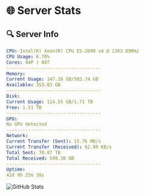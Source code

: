 # 🌐 Server Stats
## 🔍 Server Info
```yaml
CPU: Intel(R) Xeon(R) CPU E5-2699 v4 @ 1303.09MHz
CPU Usage: 6.70%
Cores: 44P | 88T
-----------------------------------
Memory:
Current Usage: 147.26 GB/503.74 GB
Available: 353.03 GB
-----------------------------------
Disk:
Current Usage: 114.55 GB/1.71 TB
Free: 1.51 TB
-----------------------------------
GPU:
No GPU detected
-----------------------------------
Network:
Current Transfer (Sent): 15.76 MB/s
Current Transfer (Received): 62.90 KB/s
Total Sent: 70.87 TB
Total Received: 598.30 GB
-----------------------------------
Uptime:
42d 9h 25m 38s
```
![GitHub Stats](https://img.shields.io/badge/Updated-2025-04-19_06:48:27-blue)